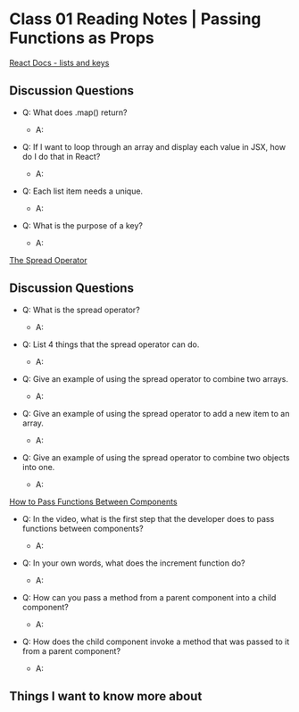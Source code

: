 # Class 01 Reading Notes | Passing Functions as Props

[React Docs - lists and keys](https://reactjs.org/docs/lists-and-keys.html)

## Discussion Questions

- Q: What does .map() return?

  - A:

- Q: If I want to loop through an array and display each value in JSX, how do I do that in React?

  - A:

- Q: Each list item needs a unique.

  - A:

- Q: What is the purpose of a key?

  - A:

[The Spread Operator](https://medium.com/coding-at-dawn/how-to-use-the-spread-operator-in-javascript-b9e4a8b06fab)

## Discussion Questions

- Q: What is the spread operator?

  - A:

- Q: List 4 things that the spread operator can do.

  - A:

- Q: Give an example of using the spread operator to combine two arrays.

  - A:

- Q: Give an example of using the spread operator to add a new item to an array.

  - A:

- Q: Give an example of using the spread operator to combine two objects into one.

  - A:

[How to Pass Functions Between Components](https://www.youtube.com/watch?v=c05OL7XbwXU)

- Q: In the video, what is the first step that the developer does to pass functions between components?

  - A:

- Q: In your own words, what does the increment function do?

  - A:

- Q: How can you pass a method from a parent component into a child component?

  - A:

- Q: How does the child component invoke a method that was passed to it from a parent component?

  - A:

## Things I want to know more about
